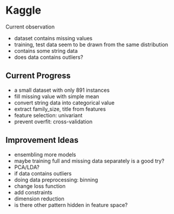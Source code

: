 # Kaggle
Current observation
 * dataset contains missing values
 * training, test data seem to be drawn from the same distribution
 * contains some string data
 * does data contains outliers?

## Current Progress
 * a small dataset with only 891 instances
 * fill missing value with simple mean
 * convert string data into categorical value
 * extract family_size, title from features
 * feature selection: univariant
 * prevent overfit: cross-validation

## Improvement Ideas
 * ensembling more models
 * maybe training full and missing data separately is a good try?
 * PCA/LDA?
 * if data contains outliers
  * doing data preprocessing: binning
  * change loss function
  * add constraints
 * dimension reduction
  * is there other pattern hidden in feature space?
